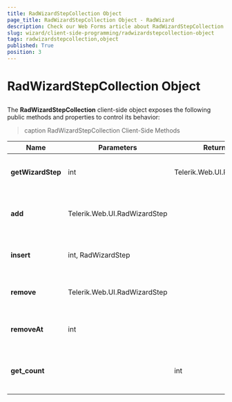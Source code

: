 ```yaml
---
title: RadWizardStepCollection Object
page_title: RadWizardStepCollection Object - RadWizard
description: Check our Web Forms article about RadWizardStepCollection Object.
slug: wizard/client-side-programming/radwizardstepcollection-object
tags: radwizardstepcollection,object
published: True
position: 3
---
```


# RadWizardStepCollection Object



## 

The **RadWizardStepCollection** client-side object exposes the following public methods and properties to control its behavior:


>caption  RadWizardStepCollection Client-Side Methods 

|  **Name**  |  **Parameters**  |  **Return Type**  |  **Description**  |
| ------ | ------ | ------ | ------ |
| **getWizardStep** |int|Telerik.Web.UI.RadWizardStep|Returns the step with an index sent as parameter.|
| **add** |Telerik.Web.UI.RadWizardStep||Adds a RadWizardStep to the collection of steps.|
| **insert** |int, RadWizardStep||Inserts a RadWizard step on specific index.|
| **remove** |Telerik.Web.UI.RadWizardStep||Removes a RadWizardStep from the steps collection.|
| **removeAt** |int||Removes a RadWizardStep at specific index.|
| **get_count** ||int|Returns the count the steps in the RadWizard control.|
